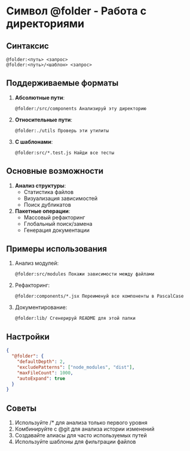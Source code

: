 # Символ @folder - Работа с директориями

## Синтаксис
```
@folder:<путь> <запрос>
@folder:<путь>/<шаблон> <запрос>
```

## Поддерживаемые форматы
1. **Абсолютные пути**:
   ```cursor
   @folder:/src/components Анализируй эту директорию
   ```
2. **Относительные пути**:
   ```cursor
   @folder:./utils Проверь эти утилиты
   ```
3. **С шаблонами**:
   ```cursor
   @folder:src/*.test.js Найди все тесты
   ```

## Основные возможности
1. **Анализ структуры**:
   - Статистика файлов
   - Визуализация зависимостей
   - Поиск дубликатов
2. **Пакетные операции**:
   - Массовый рефакторинг
   - Глобальный поиск/замена
   - Генерация документации

## Примеры использования
1. Анализ модулей:
   ```cursor
   @folder:src/modules Покажи зависимости между файлами
   ```
2. Рефакторинг:
   ```cursor
   @folder:components/*.jsx Переименуй все компоненты в PascalCase
   ```
3. Документирование:
   ```cursor
   @folder:lib/ Сгенерируй README для этой папки
   ```

## Настройки
```json
{
  "@folder": {
    "defaultDepth": 2,
    "excludePatterns": ["node_modules", "dist"],
    "maxFileCount": 1000,
    "autoExpand": true
  }
}
```

## Советы
1. Используйте /* для анализа только первого уровня
2. Комбинируйте с @git для анализа истории изменений
3. Создавайте алиасы для часто используемых путей
4. Используйте шаблоны для фильтрации файлов